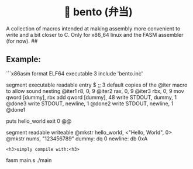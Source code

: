 <h1 align='center'> 🍱 bento (弁当) </h1>
A collection of macros intended at making assembly more convenient to write and a bit closer to C. Only for x86_64 linux and the FASM assembler (for now).
##
<h2> Example: </h2>
```x86asm
format ELF64 executable 3
include 'bento.inc'

segment executable readable
entry $
  ;; 3 default copies of the @iter macro to allow sound nesting
  @iter1 r8, 0, 9
    @iter2 rax, 0, 9
      @iter3 rbx, 0, 9
        mov qword [dummy], rbx
        add qword [dummy], 48
        write STDOUT, dummy, 1
      @done3
      write STDOUT, newline, 1
    @done2
    write STDOUT, newline, 1
  @done1

  puts hello_world
  exit 0
@@

segment readable writeable 
@mkstr hello_world, <"Hello, World", 0>
@mkstr nums, "123456789"
dummy: dq 0
newline: db 0xA
```
<h3>simply compile with:<h3>
```
fasm main.s
./main
```
